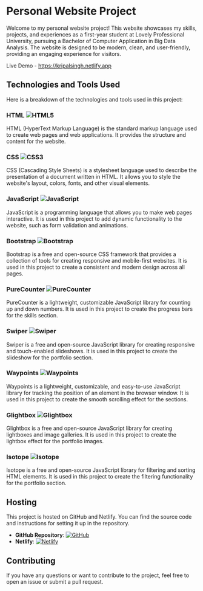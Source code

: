 # Personal Website Project

Welcome to my personal website project! This website showcases my skills, projects, and experiences as a first-year student at Lovely Professional University, pursuing a Bachelor of Computer Application in Big Data Analysis. The website is designed to be modern, clean, and user-friendly, providing an engaging experience for visitors.

Live Demo - https://kripalsingh.netlify.app


## Technologies and Tools Used

Here is a breakdown of the technologies and tools used in this project:

### HTML ![HTML5](https://img.shields.io/badge/HTML5-E34F26?style=flat&logo=html5&logoColor=white)
HTML (HyperText Markup Language) is the standard markup language used to create web pages and web applications. It provides the structure and content for the website.

### CSS ![CSS3](https://img.shields.io/badge/CSS3-1572B6?style=flat&logo=css3&logoColor=white)
CSS (Cascading Style Sheets) is a stylesheet language used to describe the presentation of a document written in HTML. It allows you to style the website's layout, colors, fonts, and other visual elements.

### JavaScript ![JavaScript](https://img.shields.io/badge/JavaScript-F7DF1E?style=flat&logo=javascript&logoColor=black)
JavaScript is a programming language that allows you to make web pages interactive. It is used in this project to add dynamic functionality to the website, such as form validation and animations.

### Bootstrap ![Bootstrap](https://img.shields.io/badge/Bootstrap-563D7C?style=flat&logo=bootstrap&logoColor=white)
Bootstrap is a free and open-source CSS framework that provides a collection of tools for creating responsive and mobile-first websites. It is used in this project to create a consistent and modern design across all pages.

### PureCounter ![PureCounter](https://img.shields.io/badge/PureCounter-4CAF50?style=flat&logo=counter&logoColor=white)
PureCounter is a lightweight, customizable JavaScript library for counting up and down numbers. It is used in this project to create the progress bars for the skills section.

### Swiper ![Swiper](https://img.shields.io/badge/Swiper-0088CC?style=flat&logo=swiper&logoColor=white)
Swiper is a free and open-source JavaScript library for creating responsive and touch-enabled slideshows. It is used in this project to create the slideshow for the portfolio section.

### Waypoints ![Waypoints](https://img.shields.io/badge/Waypoints-FF6F61?style=flat&logo=waypoints&logoColor=white)
Waypoints is a lightweight, customizable, and easy-to-use JavaScript library for tracking the position of an element in the browser window. It is used in this project to create the smooth scrolling effect for the sections.

### Glightbox ![Glightbox](https://img.shields.io/badge/Glightbox-FF5733?style=flat&logo=glightbox&logoColor=white)
Glightbox is a free and open-source JavaScript library for creating lightboxes and image galleries. It is used in this project to create the lightbox effect for the portfolio images.

### Isotope ![Isotope](https://img.shields.io/badge/Isotope-663399?style=flat&logo=isotope&logoColor=white)
Isotope is a free and open-source JavaScript library for filtering and sorting HTML elements. It is used in this project to create the filtering functionality for the portfolio section.

## Hosting

This project is hosted on GitHub and Netlify. You can find the source code and instructions for setting it up in the repository.

- **GitHub Repository**: [![GitHub](https://img.shields.io/badge/GitHub-181717?style=flat&logo=github&logoColor=white)](https://github.com/yourusername/yourrepository)
- **Netlify**: [![Netlify](https://img.shields.io/badge/Netlify-00C7B7?style=flat&logo=netlify&logoColor=white)](https://www.netlify.com/)

## Contributing

If you have any questions or want to contribute to the project, feel free to open an issue or submit a pull request.
